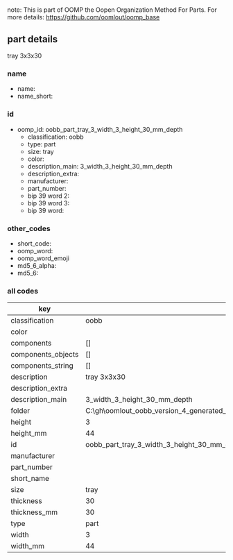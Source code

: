 #   

note: This is part of OOMP the Oopen Organization Method For Parts. For more details: https://github.com/oomlout/oomp_base

##  part details



tray 3x3x30

### name
* name: 
* name_short: 
### id
* oomp_id: oobb_part_tray_3_width_3_height_30_mm_depth
  * classification: oobb
  * type: part
  * size: tray
  * color: 
  * description_main: 3_width_3_height_30_mm_depth
  * description_extra: 
  * manufacturer: 
  * part_number: 
  * bip 39 word 2: 
  * bip 39 word 3: 
  * bip 39 word: 

### other_codes
* short_code: 
* oomp_word: 
* oomp_word_emoji 
* md5_6_alpha: 
* md5_6: 









### all codes 
| key | value |  
| --- | --- |  
| classification | oobb |  
| color |  |  
| components | [] |  
| components_objects | [] |  
| components_string | [] |  
| description | tray 3x3x30 |  
| description_extra |  |  
| description_main | 3_width_3_height_30_mm_depth |  
| folder | C:\gh\oomlout_oobb_version_4_generated_parts\things\oobb_part_tray_3_width_3_height_30_mm_depth |  
| height | 3 |  
| height_mm | 44 |  
| id | oobb_part_tray_3_width_3_height_30_mm_depth |  
| manufacturer |  |  
| part_number |  |  
| short_name |  |  
| size | tray |  
| thickness | 30 |  
| thickness_mm | 30 |  
| type | part |  
| width | 3 |  
| width_mm | 44 |  
